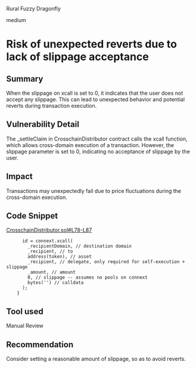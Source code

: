 Rural Fuzzy Dragonfly

medium

# Risk of unexpected reverts due to lack of slippage acceptance

## Summary
When the slippage on xcall is set to 0, it indicates that the user does not accept any slippage. This can lead to unexpected behavior and potential reverts during transaction execution.
## Vulnerability Detail
The _settleClaim in CrosschainDistributor contract calls the xcall function, which allows cross-domain execution of a transaction. However, the slippage parameter is set to 0, indicating no acceptance of slippage by the user.
## Impact
Transactions may unexpectedly fail due to price fluctuations during the cross-domain execution.
## Code Snippet
[CrosschainDistributor.sol#L78-L87](https://github.com/sherlock-audit/2023-06-tokensoft/blob/main/contracts/contracts/claim/abstract/CrosschainDistributor.sol#L78-L87)
```solidity
      id = connext.xcall(
        _recipientDomain, // destination domain
        _recipient, // to
        address(token), // asset
        _recipient, // delegate, only required for self-execution + slippage
        _amount, // amount
        0, // slippage -- assumes no pools on connext
        bytes('') // calldata
      );
    }

```
## Tool used

Manual Review

## Recommendation
Consider setting a reasonable amount of slippage, so as to avoid reverts.